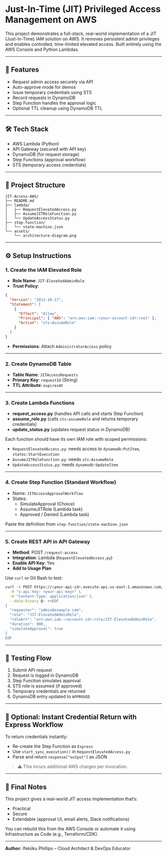 # Just-In-Time (JIT) Privileged Access Management on AWS

This project demonstrates a full-stack, real-world implementation of a JIT (Just-In-Time) IAM solution on AWS. It removes persistent admin privileges and enables controlled, time-limited elevated access. Built entirely using the AWS Console and Python Lambdas.

---

## 🚀 Features

- Request admin access securely via API
- Auto-approve mode for demos
- Issue temporary credentials using STS
- Record requests in DynamoDB
- Step Function handles the approval logic
- Optional TTL cleanup using DynamoDB TTL

---

## 🛠️ Tech Stack

- AWS Lambda (Python)
- API Gateway (secured with API key)
- DynamoDB (for request storage)
- Step Functions (approval workflow)
- STS (temporary access credentials)

---

## 📁 Project Structure

```
JIT-Access-AWS/
├── README.md
├── lambda/
│   ├── RequestElevatedAccess.py
│   ├── AssumeJITRoleFunction.py
│   └── UpdateAccessStatus.py
├── step-function/
│   └── state-machine.json
└── assets/
    └── architecture-diagram.png
```

---

## ⚙️ Setup Instructions

### 1. Create the IAM Elevated Role

- **Role Name**: `JIT-ElevatedAdminRole`
- **Trust Policy**:

```json
{
  "Version": "2012-10-17",
  "Statement": [
    {
      "Effect": "Allow",
      "Principal": { "AWS": "arn:aws:iam::<your-account-id>:root" },
      "Action": "sts:AssumeRole"
    }
  ]
}
```

- **Permissions**: Attach `AdministratorAccess` policy

---

### 2. Create DynamoDB Table

- **Table Name**: `JITAccessRequests`
- **Primary Key**: `requestId` (String)
- **TTL Attribute**: `expiresAt`

---

### 3. Create Lambda Functions

- **request\_access.py** (handles API calls and starts Step Function)
- **assume\_role.py** (calls `sts:assumeRole` and returns temporary credentials)
- **update\_status.py** (updates request status in DynamoDB)

Each function should have its own IAM role with scoped permissions:

- `RequestElevatedAccess.py`: needs access to `dynamodb:PutItem`, `states:StartExecution`
- `AssumeJITRoleFunction.py`: needs `sts:AssumeRole`
- `UpdateAccessStatus.py`: needs `dynamodb:UpdateItem`

---

### 4. Create Step Function (Standard Workflow)

- Name: `JITAccessApprovalWorkflow`
- States:
  - SimulateApproval (Choice)
  - AssumeJITRole (Lambda task)
  - Approved / Denied (Lambda task)

Paste the definition from `step-function/state-machine.json`

---

### 5. Create REST API in API Gateway

- **Method**: POST `/request-access`
- **Integration**: Lambda (`RequestElevatedAccess.py`)
- **Enable API Key**: Yes
- **Add to Usage Plan**

Use `curl` or Git Bash to test:

```bash
curl -X POST https://<your-api-id>.execute-api.us-east-1.amazonaws.com/prod/request-access \
  -H "x-api-key: <your-api-key>" \
  -H "Content-Type: application/json" \
  --data-binary @- <<EOF
{
  "requester": "admin@example.com",
  "role": "JIT-ElevatedAdminRole",
  "roleArn": "arn:aws:iam::<account-id>:role/JIT-ElevatedAdminRole",
  "duration": 900,
  "simulateApproval": true
}
EOF
```

---

## 🧪 Testing Flow

1. Submit API request
2. Request is logged in DynamoDB
3. Step Function simulates approval
4. STS role is assumed (if approved)
5. Temporary credentials are returned
6. DynamoDB entry updated to `APPROVED`

---

## 🔄 Optional: Instant Credential Return with Express Workflow

To return credentials instantly:

- Re-create the Step Function as `Express`
- Use `start_sync_execution()` in `RequestElevatedAccess.py`
- Parse and return `response["output"]` as JSON

> ⚠️ This incurs additional AWS charges per invocation.

---

## 🏁 Final Notes

This project gives a real-world JIT access implementation that’s:

- Practical
- Secure
- Extendable (approval UI, email alerts, Slack notifications)

You can rebuild this from the AWS Console or automate it using Infrastructure as Code (e.g., Terraform/CDK).

---

**Author:** Ifekiiku Phillips – Cloud Architect & DevOps Educator

